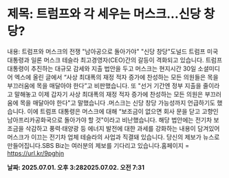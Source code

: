 # **제목: 트럼프와 각 세우는 머스크...신당 창당?**

  내용: 트럼프와 머스크의 전쟁 "남아공으로 돌아가야" "신당 창당"도널드 트럼프 미국 대통령과 일론 머스크 테슬라 최고경영자(CEO)간의 갈등이 격화되고 있습니다. 트럼프 대통령이 추진하는 대규모 감세와 지출 법안을 두고 머스크는 현지시간 30일 소셜미디어 엑스에 올린 글에서 “사상 최대폭의 재정 적자 증가에 찬성하는 모든 의원들은 목을 부끄러움에 목을 매달아야 한다”고 비판했습니다. 또 "선거 기간엔 정부 지출을 줄이라고 말해놓고 이제 갑자기 사상 최대폭의 재정 적자 증가에 찬성하는 모든 의원은 부끄러움에 목을 매달아야 한다"고 말했습니다 .머스크는 신당 창당 가능성까지 언급하기도 했습니다. 이에 트럼프 대통령은 머스크에 대해 “보조금이 없으면 회사 문을 닫고 고향인 남아프리카공화국으로 돌아가야 할 것"이라고 비난했습니다. 해당 법안에는 전기차 보조금을 삭감하고 풍력·태양광 등 에너지 발전에 대한 과세를 강화하는 내용이 담겨있어 머스크가 이끄는 전기차 업체 테슬라의 사업과 직결돼 있습니다. 당신의 제보가 뉴스로 만들어집니다.SBS Biz는 여러분의 제보를 기다리고 있습니다.홈페이지 = https://url.kr/9pghjn

  **날짜: 2025.07.01. 오후 3:282025.07.02. 오전 7:31**
